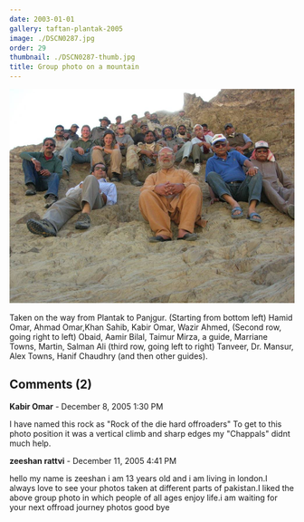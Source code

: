 ```yaml
---
date: 2003-01-01
gallery: taftan-plantak-2005
image: ./DSCN0287.jpg
order: 29
thumbnail: ./DSCN0287-thumb.jpg
title: Group photo on a mountain
---
```


![Group photo on a mountain](./DSCN0287.jpg)

Taken on the way from Plantak to Panjgur.
(Starting from bottom left)
Hamid Omar, Ahmad Omar,Khan Sahib, Kabir Omar, Wazir Ahmed,
(Second row, going right to left)
Obaid, Aamir Bilal, Taimur Mirza, a guide, Marriane Towns, Martin, Salman Ali
(third row, going left to right)
Tanveer, Dr. Mansur, Alex Towns, Hanif Chaudhry (and then other guides).

<div id="comments">

## Comments (2)

<div id="comment">

**Kabir Omar** - December  8, 2005  1:30 PM

I have named this rock as "Rock of the die hard offroaders" To get to this photo position it was a vertical climb and sharp edges my "Chappals" didnt much help.

</div>

<div id="comment">

**zeeshan rattvi** - December 11, 2005  4:41 PM

hello my name is zeeshan i am 13 years old and i am living in london.I always love to see your photos taken at different parts of pakistan.I liked the above group photo in which people of all ages enjoy life.i am waiting for your next offroad journey photos good bye

</div>

</div>